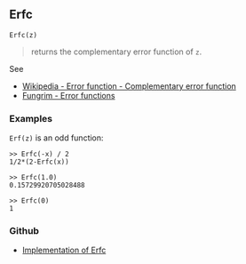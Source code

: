 ## Erfc

```
Erfc(z)
```

> returns the complementary error function of `z`.

See
* [Wikipedia - Error function - Complementary error function](https://en.wikipedia.org/wiki/Error_function#Complementary_error_function)
* [Fungrim - Error functions](http://fungrim.org/topic/Error_functions/)

### Examples

`Erf(z)` is an odd function:

```
>> Erfc(-x) / 2    
1/2*(2-Erfc(x))   
 
>> Erfc(1.0)
0.15729920705028488
 
>> Erfc(0)    
1    
```

### Github

* [Implementation of Erfc](https://github.com/axkr/symja_android_library/blob/master/symja_android_library/matheclipse-core/src/main/java/org/matheclipse/core/builtin/SpecialFunctions.java#L518) 
